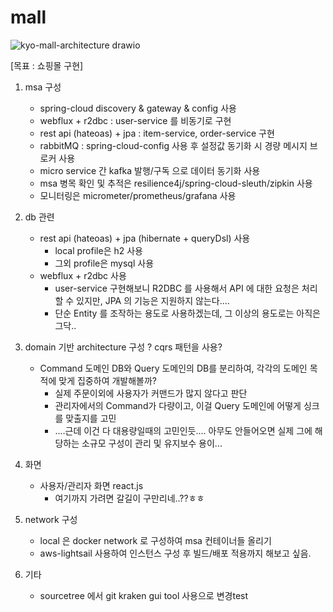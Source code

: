 # mall

![kyo-mall-architecture drawio](https://user-images.githubusercontent.com/25473606/132948709-6a268672-2afd-431c-aa59-dc6405731401.png)



[목표 : 쇼핑몰 구현]
1. msa 구성
   - spring-cloud discovery & gateway & config 사용
   - webflux + r2dbc : user-service 를 비동기로 구현
   - rest api (hateoas) + jpa : item-service, order-service 구현
   - rabbitMQ : spring-cloud-config 사용 후 설정값 동기화 시 경량 메시지 브로커 사용
   - micro service 간 kafka 발행/구독 으로 데이터 동기화 사용
   - msa 병목 확인 및 추적은 resilience4j/spring-cloud-sleuth/zipkin 사용
   - 모니터링은 micrometer/prometheus/grafana 사용
       
2. db 관련 
   - rest api (hateoas) + jpa (hibernate + queryDsl) 사용 
      - local profile은 h2 사용
      - 그외 profile은 mysql 사용
   - webflux + r2dbc 사용
      - user-service 구현해보니 R2DBC 를 사용해서 API 에 대한 요청은 처리할 수 있지만, JPA 의 기능은 지원하지 않는다....
      - 단순 Entity 를 조작하는 용도로 사용하겠는데, 그 이상의 용도로는 아직은 그닥..
   
3. domain 기반 architecture 구성 ? cqrs 패턴을 사용?
   - Command 도메인 DB와 Query 도메인의 DB를 분리하여, 각각의 도메인 목적에 맞게 집중하여 개발해볼까? 
      - 실제 주문이외에 사용자가 커맨드가 많지 않다고 판단
      - 관리자에서의 Command가 다량이고, 이걸 Query 도메인에 어떻게 싱크를 맞출지를 고민
      - ....근데 이건 다 대용량일때의 고민인듯.... 아무도 안들어오면 실제 그에 해당하는 소규모 구성이 관리 및 유지보수 용이...

4. 화면
   - 사용자/관리자 화면 react.js
      - 여기까지 가려면 갈길이 구만리네..??ㅎㅎ

5. network 구성 
   - local 은 docker network 로 구성하여 msa 컨테이너들 올리기
   - aws-lightsail 사용하여 인스턴스 구성 후 빌드/배포 적용까지 해보고 싶음.

6. 기타
   - sourcetree 에서 git kraken gui tool 사용으로 변경test


